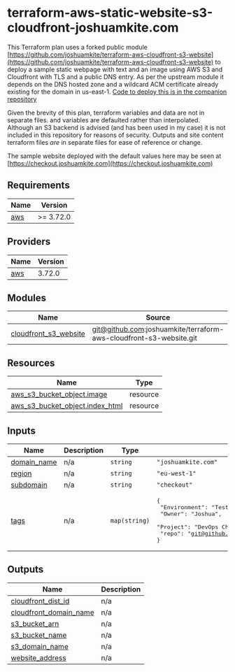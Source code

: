 # terraform-aws-static-website-s3-cloudfront-joshuamkite.com

This Terraform plan uses a forked public module [https://github.com/joshuamkite/terraform-aws-cloudfront-s3-website](https://github.com/joshuamkite/terraform-aws-cloudfront-s3-website) to deploy a sample static webpage with text and an image using AWS S3 and Cloudfront with TLS and a public DNS entry. As per the upstream module it depends on the DNS hosted zone and a wildcard ACM certificate already existing for the domain in us-east-1. [Code to deploy this is in the companion repository](https://github.com/joshuamkite/terraform-aws-acm-certificate-joshuamkite.com)

Given the brevity of this plan, terraform variables and data are not in separate files. and variables are defaulted rather than interpolated. Although an S3 backend is advised (and has been used in my case) it is not included in this repository for reasons of security. Outputs and site content terraform files *are* in separate files for ease of reference or change. 

The sample website deployed with the default values here may be seen at 
[https://checkout.joshuamkite.com](https://checkout.joshuamkite.com)

## Requirements

| Name | Version |
|------|---------|
| <a name="requirement_aws"></a> [aws](#requirement\_aws) | >= 3.72.0 |

## Providers

| Name | Version |
|------|---------|
| <a name="provider_aws"></a> [aws](#provider\_aws) | 3.72.0 |

## Modules

| Name | Source | Version |
|------|--------|---------|
| <a name="module_cloudfront_s3_website"></a> [cloudfront\_s3\_website](#module\_cloudfront\_s3\_website) | git@github.com:joshuamkite/terraform-aws-cloudfront-s3-website.git | v1.2.4 |

## Resources

| Name | Type |
|------|------|
| [aws_s3_bucket_object.image](https://registry.terraform.io/providers/hashicorp/aws/latest/docs/resources/s3_bucket_object) | resource |
| [aws_s3_bucket_object.index_html](https://registry.terraform.io/providers/hashicorp/aws/latest/docs/resources/s3_bucket_object) | resource |

## Inputs

| Name | Description | Type | Default | Required |
|------|-------------|------|---------|:--------:|
| <a name="input_domain_name"></a> [domain\_name](#input\_domain\_name) | n/a | `string` | `"joshuamkite.com"` | no |
| <a name="input_region"></a> [region](#input\_region) | n/a | `string` | `"eu-west-1"` | no |
| <a name="input_subdomain"></a> [subdomain](#input\_subdomain) | n/a | `string` | `"checkout"` | no |
| <a name="input_tags"></a> [tags](#input\_tags) | n/a | `map(string)` | <pre>{<br>  "Environment": "Test",<br>  "Owner": "Joshua",<br>  "Project": "DevOps Challenge",<br>  "repo": "git@github.com:joshuamkite/terraform-aws-static-website-s3-cloudfront-joshuamkite.com.git"<br>}</pre> | no |

## Outputs

| Name | Description |
|------|-------------|
| <a name="output_cloudfront_dist_id"></a> [cloudfront\_dist\_id](#output\_cloudfront\_dist\_id) | n/a |
| <a name="output_cloudfront_domain_name"></a> [cloudfront\_domain\_name](#output\_cloudfront\_domain\_name) | n/a |
| <a name="output_s3_bucket_arn"></a> [s3\_bucket\_arn](#output\_s3\_bucket\_arn) | n/a |
| <a name="output_s3_bucket_name"></a> [s3\_bucket\_name](#output\_s3\_bucket\_name) | n/a |
| <a name="output_s3_domain_name"></a> [s3\_domain\_name](#output\_s3\_domain\_name) | n/a |
| <a name="output_website_address"></a> [website\_address](#output\_website\_address) | n/a |
